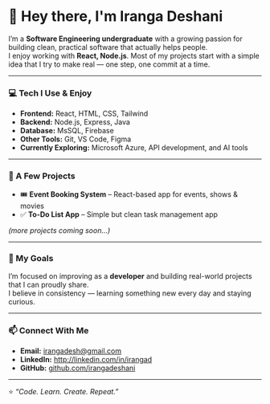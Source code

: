 # 👋 Hey there, I'm Iranga Deshani

I’m a **Software Engineering undergraduate** with a growing passion for building clean, practical software that actually helps people.  
I enjoy working with **React, Node.js**. Most of my projects start with a simple idea that I try to make real — one step, one commit at a time.

---

### 💻 Tech I Use & Enjoy
- **Frontend:** React, HTML, CSS, Tailwind
- **Backend:** Node.js, Express, Java
- **Database:** MsSQL, Firebase
- **Other Tools:** Git, VS Code, Figma
- **Currently Exploring:** Microsoft Azure, API development, and AI tools

---

### 🚀 A Few Projects
- 🎟️ **Event Booking System** – React-based app for events, shows & movies  
- ✅ **To-Do List App** – Simple but clean task management app   

*(more projects coming soon…)*

---

### 🌱 My Goals
I’m focused on improving as a **developer** and building real-world projects that I can proudly share.  
I believe in consistency — learning something new every day and staying curious.

---

### 📫 Connect With Me
- **Email:** irangadesh@gmail.com  
- **LinkedIn:** http://linkedin.com/in/irangad
- **GitHub:** [github.com/irangadeshani](https://github.com/irangadeshani)

---

⭐ *“Code. Learn. Create. Repeat.”*

